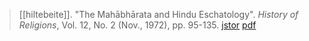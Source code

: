 > [[hiltebeite]]. "The Mahābhārata and Hindu Eschatology". *History of Religions*, Vol. 12, No. 2 (Nov., 1972), pp. 95-135. [jstor](https://www.jstor.org/stable/1062101) [pdf](a/a-hiltebeitel1972.pdf)